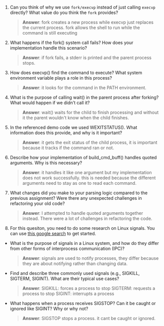 1. Can you think of why we use `fork/execvp` instead of just calling `execvp` directly? What value do you think the `fork` provides?

    > **Answer**:  fork creates a new process while execvp just replaces the current process. fork allows the shell to run while the command is still executing

2. What happens if the fork() system call fails? How does your implementation handle this scenario?

    > **Answer**:  if fork fails, a stderr is printed and the parent process stops.

3. How does execvp() find the command to execute? What system environment variable plays a role in this process?

    > **Answer**: it looks for the command in the PATH environment.

4. What is the purpose of calling wait() in the parent process after forking? What would happen if we didn’t call it?

    > **Answer**:  wait() waits for the child to finish processing and without it the parent wouldn't know when the child finishes.

5. In the referenced demo code we used WEXITSTATUS(). What information does this provide, and why is it important?

    > **Answer**: it gets the exit status of the child process, it is important because it tracks if the command ran or not.

6. Describe how your implementation of build_cmd_buff() handles quoted arguments. Why is this necessary?

    > **Answer**: it handles it like one argument but my implementation does not work successfully. this is needed because the different arguments need to stay as one to read each command.

7. What changes did you make to your parsing logic compared to the previous assignment? Were there any unexpected challenges in refactoring your old code?

    > **Answer**: I attempted to handle quoted arguments together instead. There were a lot of challenges in refactoring the code.

8. For this quesiton, you need to do some research on Linux signals. You can use [this google search](https://www.google.com/search?q=Linux+signals+overview+site%3Aman7.org+OR+site%3Alinux.die.net+OR+site%3Atldp.org&oq=Linux+signals+overview+site%3Aman7.org+OR+site%3Alinux.die.net+OR+site%3Atldp.org&gs_lcrp=EgZjaHJvbWUyBggAEEUYOdIBBzc2MGowajeoAgCwAgA&sourceid=chrome&ie=UTF-8) to get started.

- What is the purpose of signals in a Linux system, and how do they differ from other forms of interprocess communication (IPC)?

    > **Answer**:  signals are used to notify processes, they differ because they are about notifying rather than changing data.

- Find and describe three commonly used signals (e.g., SIGKILL, SIGTERM, SIGINT). What are their typical use cases?

    > **Answer**:  SIGKILL: forces a process to stop
    SIGTERM: requests a process to stop
    SIGINT: interrupts a process

- What happens when a process receives SIGSTOP? Can it be caught or ignored like SIGINT? Why or why not?

    > **Answer**: SIGSTOP stops a process. it cant be caught or ignored.
